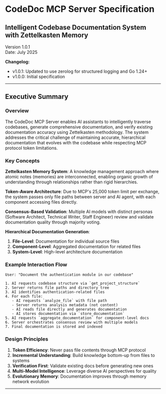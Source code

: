 # CodeDoc MCP Server Specification
## Intelligent Codebase Documentation System with Zettelkasten Memory

Version 1.0.1  
Date: July 2025

**Changelog:**
- v1.0.1: Updated to use zerolog for structured logging and Go 1.24+
- v1.0.0: Initial specification

---

## Executive Summary

### Overview
The CodeDoc MCP Server enables AI assistants to intelligently traverse codebases, generate comprehensive documentation, and verify existing documentation accuracy using Zettelkasten methodology. The system addresses the critical challenge of maintaining accurate, hierarchical documentation that evolves with the codebase while respecting MCP protocol token limitations.

### Key Concepts

**Zettelkasten Memory System**: A knowledge management approach where atomic notes (memories) are interconnected, enabling organic growth of understanding through relationships rather than rigid hierarchies.

**Token-Aware Architecture**: Due to MCP's 25,000 token limit per exchange, the system passes only file paths between server and AI agent, with each component accessing files directly.

**Consensus-Based Validation**: Multiple AI models with distinct personas (Software Architect, Technical Writer, Staff Engineer) review and validate documentation quality through majority voting.

**Hierarchical Documentation Generation**:
1. **File-Level**: Documentation for individual source files
2. **Component-Level**: Aggregated documentation for related files
3. **System-Level**: High-level architecture documentation

### Example Interaction Flow

```
User: "Document the authentication module in our codebase"

1. AI requests codebase structure via `get_project_structure`
2. Server returns file paths and directory tree
3. AI identifies authentication-related files
4. For each file:
   - AI requests `analyze_file` with file path
   - Server returns analysis metadata (not content)
   - AI reads file directly and generates documentation
   - AI stores documentation via `store_documentation`
5. AI requests `aggregate_documentation` for component-level docs
6. Server orchestrates consensus review with multiple models
7. Final documentation is stored and indexed
```

### Design Principles

1. **Token Efficiency**: Never pass file contents through MCP protocol
2. **Incremental Understanding**: Build knowledge bottom-up from files to systems
3. **Verification First**: Validate existing docs before generating new ones
4. **Multi-Model Intelligence**: Leverage diverse AI perspectives for quality
5. **Evolutionary Memory**: Documentation improves through memory network evolution

---